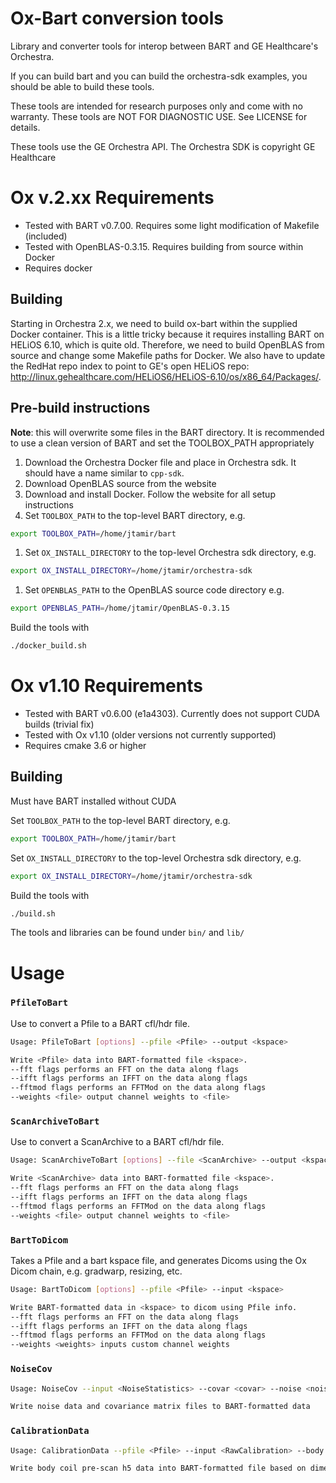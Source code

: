 # Ox-Bart conversion tools
Library and converter tools for interop between BART and GE Healthcare's Orchestra.

If you can build bart and you can build the orchestra-sdk examples, you should be able to build these tools.

These tools are intended for research purposes only and come with no warranty. These tools
are NOT FOR DIAGNOSTIC USE. See LICENSE for details.

These tools use the GE Orchestra API. The Orchestra SDK is copyright GE Healthcare

# Ox v.2.xx Requirements
*  Tested with BART v0.7.00. Requires some light modification of Makefile (included)
*  Tested with OpenBLAS-0.3.15. Requires building from source within Docker
*  Requires docker

## Building
Starting in Orchestra 2.x, we need to build ox-bart within the supplied Docker container.
This is a little tricky because it requires installing BART on HELiOS 6.10, which is quite old.
Therefore, we need to build OpenBLAS from source and change some Makefile paths for Docker. We also have to
update the RedHat repo index to point to GE's open HELiOS repo: http://linux.gehealthcare.com/HELiOS6/HELiOS-6.10/os/x86_64/Packages/.

## Pre-build instructions

__Note__: this will overwrite some files in the BART directory. It is recommended to use a clean version of BART and set the TOOLBOX_PATH appropriately

1. Download the Orchestra Docker file and place in Orchestra sdk. It should have a name similar to `cpp-sdk`.
1. Download OpenBLAS source from the website
1. Download and install Docker. Follow the website for all setup instructions
1. Set `TOOLBOX_PATH` to the top-level BART directory, e.g.
```bash
export TOOLBOX_PATH=/home/jtamir/bart
```
1. Set `OX_INSTALL_DIRECTORY` to the top-level Orchestra sdk directory, e.g.
```bash
export OX_INSTALL_DIRECTORY=/home/jtamir/orchestra-sdk
```
1. Set `OPENBLAS_PATH` to the OpenBLAS source code directory e.g.
```bash
export OPENBLAS_PATH=/home/jtamir/OpenBLAS-0.3.15
```

Build the tools with
```bash
./docker_build.sh
```

# Ox v1.10 Requirements
*  Tested with BART v0.6.00 (e1a4303). Currently does not support CUDA builds (trivial fix)
*  Tested with Ox v1.10 (older versions not currently supported)
*  Requires cmake 3.6 or higher

## Building
Must have BART installed without CUDA

Set `TOOLBOX_PATH` to the top-level BART directory, e.g.
```bash
export TOOLBOX_PATH=/home/jtamir/bart
```

Set `OX_INSTALL_DIRECTORY` to the top-level Orchestra sdk directory, e.g.
```bash
export OX_INSTALL_DIRECTORY=/home/jtamir/orchestra-sdk

```
Build the tools with
```bash
./build.sh
```

The tools and libraries can be found under `bin/` and `lib/`

# Usage

### `PfileToBart`
Use to convert a Pfile to a BART cfl/hdr file.
```bash
Usage: PfileToBart [options] --pfile <Pfile> --output <kspace>

Write <Pfile> data into BART-formatted file <kspace>.
--fft flags performs an FFT on the data along flags
--ifft flags performs an IFFT on the data along flags
--fftmod flags performs an FFTMod on the data along flags
--weights <file> output channel weights to <file>
```

### `ScanArchiveToBart`
Use to convert a ScanArchive to a BART cfl/hdr file.
```bash
Usage: ScanArchiveToBart [options] --file <ScanArchive> --output <kspace>

Write <ScanArchive> data into BART-formatted file <kspace>.
--fft flags performs an FFT on the data along flags
--ifft flags performs an IFFT on the data along flags
--fftmod flags performs an FFTMod on the data along flags
--weights <file> output channel weights to <file>
```

### `BartToDicom`
Takes a Pfile and a bart kspace file, and generates Dicoms using the Ox Dicom chain,
e.g. gradwarp, resizing, etc.

```bash
Usage: BartToDicom [options] --pfile <Pfile> --input <kspace>

Write BART-formatted data in <kspace> to dicom using Pfile info.
--fft flags performs an FFT on the data along flags
--ifft flags performs an IFFT on the data along flags
--fftmod flags performs an FFTMod on the data along flags
--weights <weights> inputs custom channel weights
```


### `NoiseCov`
```bash
Usage: NoiseCov --input <NoiseStatistics> --covar <covar> --noise <noise> --optmat <optmat>

Write noise data and covariance matrix files to BART-formatted data
```


### `CalibrationData`
```bash
Usage: CalibrationData --pfile <Pfile> --input <RawCalibration> --body <body_coil> 

Write body coil pre-scan h5 data into BART-formatted file based on dimensions in <Pfile>
```
